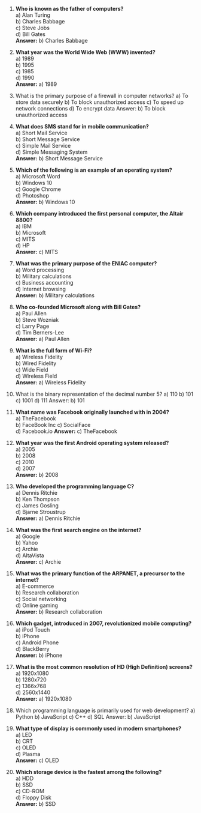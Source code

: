 1. **Who is known as the father of computers?**  
   a) Alan Turing  
   b) Charles Babbage  
   c) Steve Jobs  
   d) Bill Gates  
   **Answer:** b) Charles Babbage  

2. **What year was the World Wide Web (WWW) invented?**  
   a) 1989  
   b) 1995  
   c) 1985  
   d) 1990  
   **Answer:** a) 1989  

3. What is the primary purpose of a firewall in computer networks?
	a) To store data securely
	b) To block unauthorized access
	c) To speed up network connections
	d) To encrypt data
	Answer: b) To block unauthorized access

4. **What does SMS stand for in mobile communication?**  
   a) Short Mail Service  
   b) Short Message Service  
   c) Simple Mail Service  
   d) Simple Messaging System  
   **Answer:** b) Short Message Service  

5. **Which of the following is an example of an operating system?**  
   a) Microsoft Word  
   b) Windows 10  
   c) Google Chrome  
   d) Photoshop  
   **Answer:** b) Windows 10  

6. **Which company introduced the first personal computer, the Altair 8800?**  
   a) IBM  
   b) Microsoft  
   c) MITS  
   d) HP  
   **Answer:** c) MITS  

7. **What was the primary purpose of the ENIAC computer?**  
   a) Word processing  
   b) Military calculations  
   c) Business accounting  
   d) Internet browsing  
   **Answer:** b) Military calculations  

8. **Who co-founded Microsoft along with Bill Gates?**  
   a) Paul Allen  
   b) Steve Wozniak  
   c) Larry Page  
   d) Tim Berners-Lee  
   **Answer:** a) Paul Allen  

9. **What is the full form of Wi-Fi?**  
   a) Wireless Fidelity  
   b) Wired Fidelity  
   c) Wide Field  
   d) Wireless Field  
   **Answer:** a) Wireless Fidelity  

10. What is the binary representation of the decimal number 5?
	a) 110
	b) 101
	c) 1001
	d) 111
	Answer: b) 101  

11. **What name was Facebook originally launched with  in 2004?**  
    a) TheFacebook  
    b) FaceBook Inc 
    c) SocialFace  
    d)  Facebook.io
    **Answer:** c) TheFacebook 

12. **What year was the first Android operating system released?**  
    a) 2005  
    b) 2008  
    c) 2010  
    d) 2007  
    **Answer:** b) 2008  

13. **Who developed the programming language C?**  
    a) Dennis Ritchie  
    b) Ken Thompson  
    c) James Gosling  
    d) Bjarne Stroustrup  
    **Answer:** a) Dennis Ritchie  

14. **What was the first search engine on the internet?**  
    a) Google  
    b) Yahoo  
    c) Archie  
    d) AltaVista  
    **Answer:** c) Archie  

15. **What was the primary function of the ARPANET, a precursor to the internet?**  
    a) E-commerce  
    b) Research collaboration  
    c) Social networking  
    d) Online gaming  
    **Answer:** b) Research collaboration  

16. **Which gadget, introduced in 2007, revolutionized mobile computing?**  
    a) iPod Touch  
    b) iPhone  
    c) Android Phone  
    d) BlackBerry  
    **Answer:** b) iPhone  

17. **What is the most common resolution of HD (High Definition) screens?**  
    a) 1920x1080  
    b) 1280x720  
    c) 1366x768  
    d) 2560x1440  
    **Answer:** a) 1920x1080  

18. Which programming language is primarily used for web development?
	a) Python
	b) JavaScript
	c) C++
	d) SQL
	Answer: b) JavaScript

19. **What type of display is commonly used in modern smartphones?**  
    a) LED  
    b) CRT  
    c) OLED  
    d) Plasma  
    **Answer:** c) OLED  

20. **Which storage device is the fastest among the following?**  
    a) HDD  
    b) SSD  
    c) CD-ROM  
    d) Floppy Disk  
    **Answer:** b) SSD  


